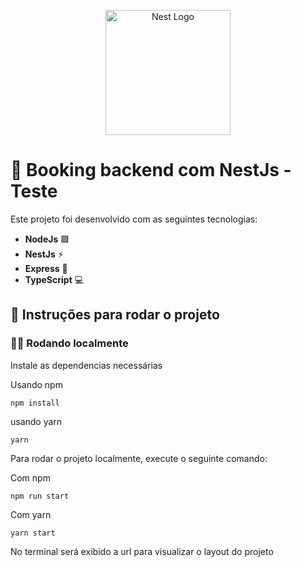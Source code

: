 <p align="center">
  <a href="http://nestjs.com/" target="blank"><img src="https://nestjs.com/img/logo-small.svg" width="200" alt="Nest Logo" /></a>
</p>

# 🚀 Booking backend com NestJs - Teste

Este projeto foi desenvolvido com as seguintes tecnologias:

- **NodeJs** 🟩
- **NestJs** ⚡
- **Express** 🚀
- **TypeScript** 💻


## 🚀 Instruções para rodar o projeto

### 🏃‍♂️ Rodando localmente

Instale as dependencias necessárias

Usando npm
```
npm install
```

usando yarn
```
yarn
```

Para rodar o projeto localmente, execute o seguinte comando:

Com npm
```
npm run start
```

Com yarn
```
yarn start
```
No terminal será exibido a url para visualizar o layout do projeto

